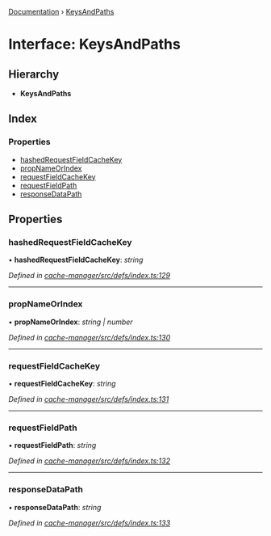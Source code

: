[Documentation](../README.md) › [KeysAndPaths](keysandpaths.md)

# Interface: KeysAndPaths

## Hierarchy

* **KeysAndPaths**

## Index

### Properties

* [hashedRequestFieldCacheKey](keysandpaths.md#hashedrequestfieldcachekey)
* [propNameOrIndex](keysandpaths.md#propnameorindex)
* [requestFieldCacheKey](keysandpaths.md#requestfieldcachekey)
* [requestFieldPath](keysandpaths.md#requestfieldpath)
* [responseDataPath](keysandpaths.md#responsedatapath)

## Properties

###  hashedRequestFieldCacheKey

• **hashedRequestFieldCacheKey**: *string*

*Defined in [cache-manager/src/defs/index.ts:129](https://github.com/badbatch/graphql-box/blob/bd9b7ae/packages/cache-manager/src/defs/index.ts#L129)*

___

###  propNameOrIndex

• **propNameOrIndex**: *string | number*

*Defined in [cache-manager/src/defs/index.ts:130](https://github.com/badbatch/graphql-box/blob/bd9b7ae/packages/cache-manager/src/defs/index.ts#L130)*

___

###  requestFieldCacheKey

• **requestFieldCacheKey**: *string*

*Defined in [cache-manager/src/defs/index.ts:131](https://github.com/badbatch/graphql-box/blob/bd9b7ae/packages/cache-manager/src/defs/index.ts#L131)*

___

###  requestFieldPath

• **requestFieldPath**: *string*

*Defined in [cache-manager/src/defs/index.ts:132](https://github.com/badbatch/graphql-box/blob/bd9b7ae/packages/cache-manager/src/defs/index.ts#L132)*

___

###  responseDataPath

• **responseDataPath**: *string*

*Defined in [cache-manager/src/defs/index.ts:133](https://github.com/badbatch/graphql-box/blob/bd9b7ae/packages/cache-manager/src/defs/index.ts#L133)*
